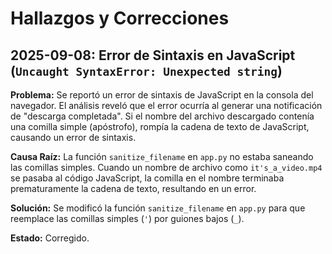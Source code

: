 # Hallazgos y Correcciones

## 2025-09-08: Error de Sintaxis en JavaScript (`Uncaught SyntaxError: Unexpected string`)

**Problema:** Se reportó un error de sintaxis de JavaScript en la consola del navegador. El análisis reveló que el error ocurría al generar una notificación de "descarga completada". Si el nombre del archivo descargado contenía una comilla simple (apóstrofo), rompía la cadena de texto de JavaScript, causando un error de sintaxis.

**Causa Raíz:** La función `sanitize_filename` en `app.py` no estaba saneando las comillas simples. Cuando un nombre de archivo como `it's_a_video.mp4` se pasaba al código JavaScript, la comilla en el nombre terminaba prematuramente la cadena de texto, resultando en un error.

**Solución:** Se modificó la función `sanitize_filename` en `app.py` para que reemplace las comillas simples (`'`) por guiones bajos (`_`).

**Estado:** Corregido.
